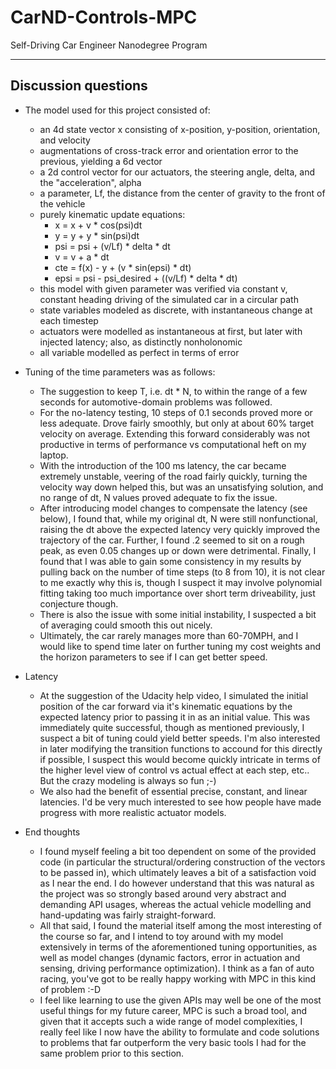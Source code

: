 # CarND-Controls-MPC
Self-Driving Car Engineer Nanodegree Program

---

## Discussion questions

* The model used for this project consisted of:
    * an 4d state vector x consisting of x-position, y-position, orientation, and velocity
    * augmentations of cross-track error and orientation error to the previous, yielding a 6d vector
    * a 2d control vector for our actuators, the steering angle, delta, and the "acceleration", alpha
    * a parameter, Lf, the distance from the center of gravity to the front of the vehicle 
    * purely kinematic update equations:
        * x = x + v * cos(psi)dt
        * y = y + y * sin(psi)dt
        * psi = psi + (v/Lf) * delta * dt
        * v = v + a * dt
        * cte = f(x) - y + (v * sin(epsi) * dt)
        * epsi = psi - psi_desired + ((v/Lf) * delta * dt)
    * this model with given parameter was verified via constant v, constant heading driving of the simulated car in a circular path
    * state variables modeled as discrete, with instantaneous change at each timestep
    * actuators were modelled as instantaneous at first, but later with injected latency; also, as distinctly nonholonomic
    * all variable modelled as perfect in terms of error
    

* Tuning of the time parameters was as follows:
    * The suggestion to keep T, i.e. dt * N, to within the range of a few seconds for automotive-domain problems was followed.
    * For the no-latency testing, 10 steps of 0.1 seconds proved more or less adequate. Drove fairly smoothly, but only at about 60% target velocity on average. Extending this forward considerably was not productive in terms of performance vs computational heft on my laptop.
    * With the introduction of the 100 ms latency, the car became extremely unstable, veering of the road fairly quickly, turning the velocity way down helped this, but was an unsatisfying solution, and no range of dt, N values proved adequate to fix the issue.
    * After introducing model changes to compensate the latency (see below), I found that, while my original dt, N were still nonfunctional, raising the dt above the expected latency very quickly improved the trajectory of the car. Further, I found .2 seemed to sit on a rough peak, as even 0.05 changes up or down were detrimental. Finally, I found that I was able to gain some consistency in my results by pulling back on the number of time steps (to 8 from 10), it is not clear to me exactly why this is, though I suspect it may involve polynomial fitting taking too much importance over short term driveability, just conjecture though.
    * There is also the issue with some initial instability, I suspected a bit of averaging could smooth this out nicely.
    * Ultimately, the car rarely manages more than 60-70MPH, and I would like to spend time later on further tuning my cost weights and the horizon parameters to see if I can get better speed.
    
* Latency
    * At the suggestion of the Udacity help video, I simulated the initial position of the car forward via it's kinematic equations by the expected latency prior to passing it in as an initial value. This was immediately quite successful, though as mentioned previously, I suspect a bit of tuning could yield better speeds. I'm also interested in later modifying the transition functions to accound for this directly if possible, I suspect this would become quickly intricate in terms of the higher level view of control vs actual effect at each step, etc.. But the crazy modeling is always so fun ;-)
    * We also had the benefit of essential precise, constant, and linear latencies. I'd be very much interested to see how people have made progress with more realistic actuator models.
    
* End thoughts
    * I found myself feeling a bit too dependent on some of the provided code (in particular the structural/ordering construction of the vectors to be passed in), which ultimately leaves a bit of a satisfaction void as I near the end. I do however understand that this was natural as the project was so strongly based around very abstract and demanding API usages, whereas the actual vehicle modelling and hand-updating was fairly straight-forward. 
    * All that said, I found the material itself among the most interesting of the course so far, and I intend to toy around with my model extensively in terms of the aforementioned tuning opportunities, as well as model changes (dynamic factors, error in actuation and sensing, driving performance optimization). I think as a fan of auto racing, you've got to be really happy working with MPC in this kind of problem :-D
    * I feel like learning to use the given APIs may well be one of the most useful things for my future career, MPC is such a broad tool, and given that it accepts such a wide range of model complexities, I really feel like I now have the ability to formulate and code solutions to problems that far outperform the very basic tools I had for the same problem prior to this section. 